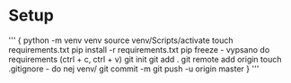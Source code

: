 # Setup

'''
{
python -m venv venv
source venv/Scripts/activate
touch requirements.txt
pip install -r requirements.txt
pip freeze - vypsano do requirements (ctrl + c, ctrl + v)
git init
git add .
git remote add origin <github adress>
touch .gitignore - do nej venv/
git commit -m <jmeno prvniho comitu>
git push -u origin master
}
'''